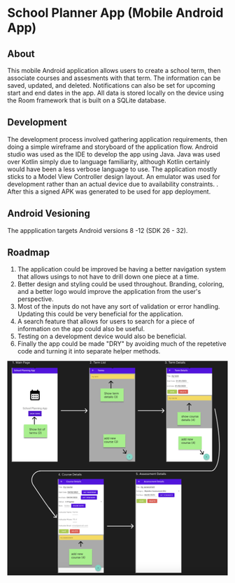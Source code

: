 # School Planner App (Mobile Android App)

## About
This mobile Android application allows users to create a school term, then associate courses and assesments with that term. The information can be saved, updated, and deleted. Notifications can also be set for upcoming start and end dates in the app. All data is stored locally on the device using the Room framework that is built on a SQLite database. 

## Development
The development process involved gathering application requirements, then doing a simple wireframe and storyboard of the application flow. Android studio was used as the IDE to develop the app using Java. Java was used over Kotlin simply due to language familiarity, although Kotlin certainly would have been a less verbose language to use. The application mostly sticks to a Model View Controller design layout. An emulator was used for development rather than an actual device due to availability constraints. . After this a signed APK was generated to be used for app deployment.

## Android Vesioning 
The appplication targets Android versions 8 -12 (SDK 26 - 32). 

## Roadmap
1. The application could be improved be having a better navigation system that allows usings to not have to drill down one piece at a time. 
2. Better design and styling could be used throughout. Branding, coloring, and a better logo would improve the application from the user's perspective.
3. Most of the inputs do not have any sort of validation or error handling. Updating this could be very beneficial for the application.
4. A search feature that allows for users to search for a piece of information on the app could also be useful.
5. Testing on a development device would also be beneficial.
6. Finally the app could be made "DRY" by avoiding much of the repetetive code and turning it into separate helper methods.


![Storyboard](https://github.com/mallen13/school-planner-android/blob/master/storyboard.png)